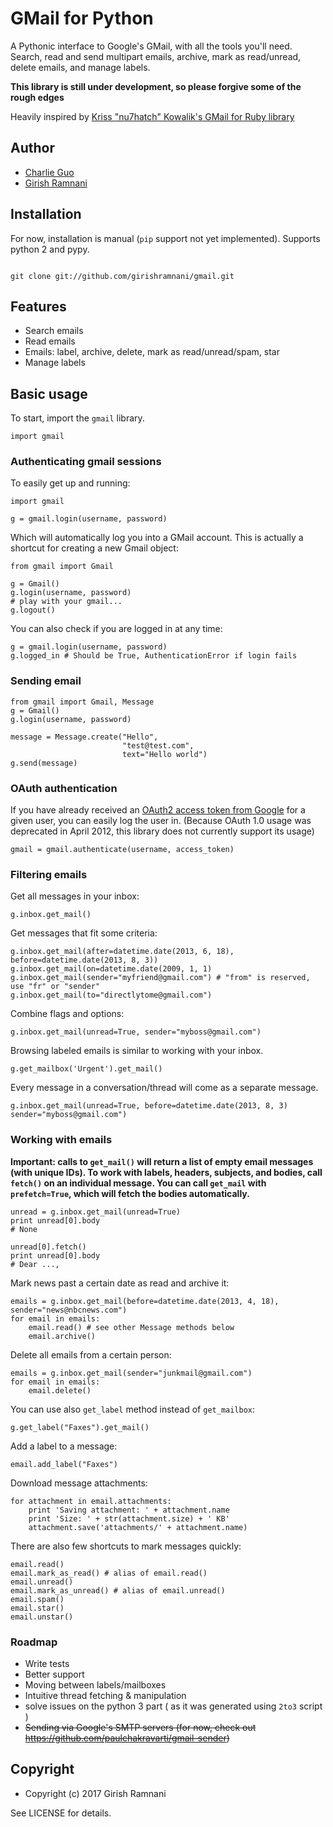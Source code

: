 # GMail for Python

A Pythonic interface to Google's GMail, with all the tools you'll need. Search, 
read and send multipart emails, archive, mark as read/unread, delete emails, 
and manage labels.

__This library is still under development, so please forgive some of the rough edges__

Heavily inspired by [Kriss "nu7hatch" Kowalik's GMail for Ruby library](https://github.com/nu7hatch/gmail)

## Author

* [Charlie Guo](https://github.com/charlierguo)
* [Girish Ramnani](https://github.com/girishramnani)

## Installation

For now, installation is manual (`pip` support not yet implemented). Supports python 2 and pypy.
```

git clone git://github.com/girishramnani/gmail.git

```

## Features

* Search emails
* Read emails 
* Emails: label, archive, delete, mark as read/unread/spam, star
* Manage labels

## Basic usage

To start, import the `gmail` library.

    import gmail
    
### Authenticating gmail sessions

To easily get up and running:

    import gmail 

    g = gmail.login(username, password)

Which will automatically log you into a GMail account. 
This is actually a shortcut for creating a new Gmail object:
    
    from gmail import Gmail

    g = Gmail()
    g.login(username, password)
    # play with your gmail...
    g.logout()

You can also check if you are logged in at any time:

    g = gmail.login(username, password)
    g.logged_in # Should be True, AuthenticationError if login fails

### Sending email 

    from gmail import Gmail, Message
    g = Gmail()
    g.login(username, password)

    message = Message.create("Hello", 
                             "test@test.com", 
                             text="Hello world")
    g.send(message)



### OAuth authentication 

If you have already received an [OAuth2 access token from Google](https://developers.google.com/accounts/docs/OAuth2) for a given user, you can easily log the user in. (Because OAuth 1.0 usage was deprecated in April 2012, this library does not currently support its usage)

    gmail = gmail.authenticate(username, access_token)

### Filtering emails
    
Get all messages in your inbox:

    g.inbox.get_mail()

Get messages that fit some criteria:

    g.inbox.get_mail(after=datetime.date(2013, 6, 18), before=datetime.date(2013, 8, 3))
    g.inbox.get_mail(on=datetime.date(2009, 1, 1)
    g.inbox.get_mail(sender="myfriend@gmail.com") # "from" is reserved, use "fr" or "sender"
    g.inbox.get_mail(to="directlytome@gmail.com")

Combine flags and options:

    g.inbox.get_mail(unread=True, sender="myboss@gmail.com")
    
Browsing labeled emails is similar to working with your inbox.

    g.get_mailbox('Urgent').get_mail()
    
Every message in a conversation/thread will come as a separate message.

    g.inbox.get_mail(unread=True, before=datetime.date(2013, 8, 3) sender="myboss@gmail.com")
    
### Working with emails

__Important: calls to `get_mail()` will return a list of empty email messages (with unique IDs). To work with labels, headers, subjects, and bodies, call `fetch()` on an individual message. You can call `get_mail` with `prefetch=True`, which will fetch the bodies automatically.__

    unread = g.inbox.get_mail(unread=True)
    print unread[0].body
    # None

    unread[0].fetch()
    print unread[0].body
    # Dear ...,

Mark news past a certain date as read and archive it:

    emails = g.inbox.get_mail(before=datetime.date(2013, 4, 18), sender="news@nbcnews.com")
    for email in emails:
        email.read() # see other Message methods below
        email.archive()

Delete all emails from a certain person:

    emails = g.inbox.get_mail(sender="junkmail@gmail.com")
    for email in emails:
        email.delete()
     
You can use also `get_label` method instead of `get_mailbox`: 

    g.get_label("Faxes").get_mail()

Add a label to a message:

    email.add_label("Faxes")

Download message attachments:

    for attachment in email.attachments:
        print 'Saving attachment: ' + attachment.name
        print 'Size: ' + str(attachment.size) + ' KB'
        attachment.save('attachments/' + attachment.name)
    
There are also few shortcuts to mark messages quickly:

    email.read()
    email.mark_as_read() # alias of email.read()
    email.unread()
    email.mark_as_unread() # alias of email.unread()
    email.spam()
    email.star()
    email.unstar()

### Roadmap

* Write tests
* Better support
* Moving between labels/mailboxes
* Intuitive thread fetching & manipulation
* solve issues on the python 3 part ( as it was generated using `2to3` script )
* ~~Sending via Google's SMTP servers (for now, check out https://github.com/paulchakravarti/gmail-sender)~~

## Copyright

* Copyright (c) 2017 Girish Ramnani

See LICENSE for details.


